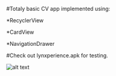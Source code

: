#Totaly basic CV app implemented using:

*RecyclerView

*CardView

*NavigationDrawer

#Check out lynxperience.apk for testing.

![alt text](https://raw.githubusercontent.com/mastahnish/Lynxperience/tree/master/app/ezgif.com-resize.gif)
